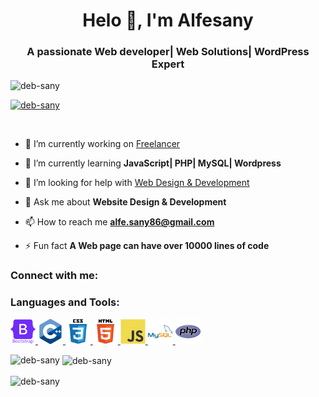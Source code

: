 <h1 align="center">Helo 👋, I'm Alfesany</h1>
<h3 align="center">A passionate Web developer| Web Solutions| WordPress Expert</h3>

<p align="left"> <img src="https://komarev.com/ghpvc/?username=deb-sany&label=Profile%20views&color=0e75b6&style=flat" alt="deb-sany" /> </p>

<p align="left"> <a href="https://github.com/ryo-ma/github-profile-trophy"><img src="https://github-profile-trophy.vercel.app/?username=deb-sany" alt="deb-sany" /></a> </p>

<p align="left"> <a href="https://twitter.com/" target="blank"><img src="https://img.shields.io/twitter/follow/?logo=twitter&style=for-the-badge" alt="" /></a> </p>

- 🔭 I’m currently working on [Freelancer](https://www.freelancer.com/u/devsany)

- 🌱 I’m currently learning **JavaScript| PHP| MySQL| Wordpress**

- 🤝 I’m looking for help with [Web Design & Development](https://www.freelancer.com/u/devsany)

- 💬 Ask me about **Website Design & Development**

- 📫 How to reach me **alfe.sany86@gmail.com**

- ⚡ Fun fact **A Web page can have over 10000 lines of code**

<h3 align="left">Connect with me:</h3>
<p align="left">
</p>

<h3 align="left">Languages and Tools:</h3>
<p align="left"> <a href="https://getbootstrap.com" target="_blank" rel="noreferrer"> <img src="https://raw.githubusercontent.com/devicons/devicon/master/icons/bootstrap/bootstrap-plain-wordmark.svg" alt="bootstrap" width="40" height="40"/> </a> <a href="https://www.w3schools.com/cpp/" target="_blank" rel="noreferrer"> <img src="https://raw.githubusercontent.com/devicons/devicon/master/icons/cplusplus/cplusplus-original.svg" alt="cplusplus" width="40" height="40"/> </a> <a href="https://www.w3schools.com/css/" target="_blank" rel="noreferrer"> <img src="https://raw.githubusercontent.com/devicons/devicon/master/icons/css3/css3-original-wordmark.svg" alt="css3" width="40" height="40"/> </a> <a href="https://www.w3.org/html/" target="_blank" rel="noreferrer"> <img src="https://raw.githubusercontent.com/devicons/devicon/master/icons/html5/html5-original-wordmark.svg" alt="html5" width="40" height="40"/> </a> <a href="https://developer.mozilla.org/en-US/docs/Web/JavaScript" target="_blank" rel="noreferrer"> <img src="https://raw.githubusercontent.com/devicons/devicon/master/icons/javascript/javascript-original.svg" alt="javascript" width="40" height="40"/> </a> <a href="https://www.mysql.com/" target="_blank" rel="noreferrer"> <img src="https://raw.githubusercontent.com/devicons/devicon/master/icons/mysql/mysql-original-wordmark.svg" alt="mysql" width="40" height="40"/> </a> <a href="https://www.php.net" target="_blank" rel="noreferrer"> <img src="https://raw.githubusercontent.com/devicons/devicon/master/icons/php/php-original.svg" alt="php" width="40" height="40"/> </a> </p>

<p><img align="left" src="https://github-readme-stats.vercel.app/api/top-langs?username=deb-sany&show_icons=true&locale=en&layout=compact" alt="deb-sany" /></p>

<p>&nbsp;<img align="center" src="https://github-readme-stats.vercel.app/api?username=deb-sany&show_icons=true&locale=en" alt="deb-sany" /></p>

<p><img align="center" src="https://github-readme-streak-stats.herokuapp.com/?user=deb-sany&" alt="deb-sany" /></p>

